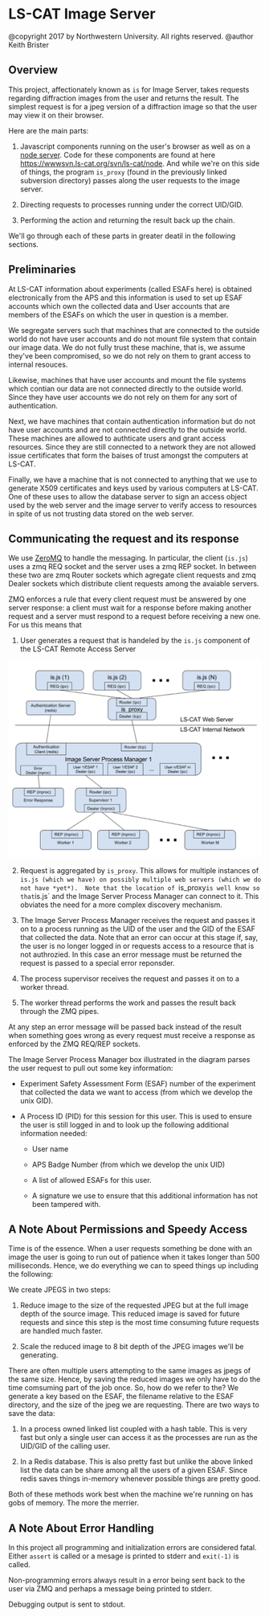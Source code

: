 LS-CAT Image Server
===================

@copyright 2017 by Northwestern University.  All rights reserved.
@author Keith Brister

Overview
--------

This project, affectionately known as `is` for Image Server, takes
requests regarding diffraction images from the user and returns the
result.  The simplest request is for a jpeg version of a diffraction
image so that the user may view it on their browser.

Here are the main parts:

1. Javascript components running on the user's browser as well as on a
   [node server](https://nodejs.org).  Code for these components are
   found at here https://wwwsvn.ls-cat.org/svn/ls-cat/node.  And while
   we're on this side of things, the program `is_proxy` (found in the
   previously linked subversion directory) passes along the user
   requests to the image server.

1. Directing requests to processes running under the correct UID/GID.

1. Performing the action and returning the result back up the chain.


We'll go through each of these parts in greater deatil in the
following sections.


Preliminaries
-------------

At LS-CAT information about experiments (called ESAFs here) is
obtained electronically from the APS and this information is used to
set up ESAF accounts which own the collected data and User accounts
that are members of the ESAFs on which the user in question is a
member.

We segregate servers such that machines that are connected to the
outside world do not have user accounts and do not mount file system
that contain our image data.  We do not fully trust these machine,
that is, we assume they've been compromised, so we do not rely on them
to grant access to internal resouces.

Likewise, machines that have user accounts and mount the file systems
which contian our data are not connected directly to the outside
world.  Since they have user accounts we do not rely on them for any
sort of authentication.

Next, we have machines that contain authentication information but do
not have user accounts and are not connected directly to the outside
world.  These machines are allowed to authticate users and grant
access resources.  Since they are still connected to a network they
are not allowed issue certificates that form the baises of trust
amongst the computers at LS-CAT.

Finally, we have a machine that is not connected to anything that we
use to generate X509 certificates and keys used by various computers
at LS-CAT.  One of these uses to allow the database server to sign an
access object used by the web server and the image server to verify
access to resources in spite of us not trusting data stored on the web
server.


Communicating the request and its response
------------------------------------------

We use [ZeroMQ](http://zeromq.org) to handle the messaging.  In
particular, the client (`is.js`) uses a zmq REQ socket and the server
uses a zmq REP socket.  In between these two are zmq Router sockets
which agregate client requests and zmq Dealer sockets which
distribute client requests among the avaiable servers.

ZMQ enforces a rule that every client request must be answered by one
server response: a client must wait for a response before making
another request and a server must respond to a request before
receiving a new one.  For us this means that

1. User generates a request that is handeled by the `is.js` component
   of the LS-CAT Remote Access Server

![Image Server Data Flow](isOverview.png)
<!--@image latex isOverview.eps "Image Server Data Flow"-->

2. Request is aggregated by `is_proxy`.  This allows for multiple
   instances of `is.js (which we have) on possibly multiple web
   servers (which we do not have *yet*).  Note that the location of
   `is_proxy` is well know so that `is.js` and the Image Server
   Process Manager can connect to it.  This obviates the need for a
   more complex discovery mechanism.

1. The Image Server Process Manager receives the request and passes it
   on to a process running as the UID of the user and the GID of the
   ESAF that collected the data.  Note that an error can occur at this
   stage if, say, the user is no longer logged in or requests access
   to a resource that is not authrozied.  In this case an error
   message must be returned the request is passed to a special error
   reponsder.

1. The process supervisor receives the request and passes it on to a
   worker thread.

1. The worker thread performs the work and passes the result back
   through the ZMQ pipes.

At any step an error message will be passed back instead of the result
when something goes wrong as every request must receive a response as
enforced by the ZMQ REQ/REP sockets.

The Image Server Process Manager box illustrated in the diagram parses
the user request to pull out some key information:

 - Experiment Safety Assessment Form (ESAF) number of the experiment
   that collected the data we want to access (from which we develop
   the unix GID).

 - A Process ID (PID) for this session for this user.  This is used to
   ensure the user is still logged in and to look up the following
   additional information needed:

    + User name

    + APS Badge Number (from which we develop the unix UID)

    + A list of allowed ESAFs for this user.

    + A signature we use to ensure that this additional
      information has not been tampered with.

A Note About Permissions and Speedy Access
------------------------------------------

Time is of the essence.  When a user requests something be done with
an image the user is going to run out of patience when it takes longer
than 500 milliseconds.  Hence, we do everything we can to speed things
up including the following:

We create JPEGS in two steps:

 1. Reduce image to the size of the requested JPEG but at the full
    image depth of the source image.  This reduced image is saved for
    future requests and since this step is the most time consuming
    future requests are handled much faster.

 1. Scale the reduced image to 8 bit depth of the JPEG images we'll be
    generating.

There are often multiple users attempting to the same images as jpegs
of the same size.  Hence, by saving the reduced images we only have to
do the time comsuming part of the job once.  So, how do we refer to
the?  We generate a key based on the ESAF, the filename relative to
the ESAF directory, and the size of the jpeg we are requesting.  There
are two ways to save the data:

 1. In a process owned linked list coupled with a hash table.  This is
    very fast but only a single user can access it as the processes
    are run as the UID/GID of the calling user.

 1. In a Redis database.  This is also pretty fast but unlike the
    above linked list the data can be share among all the users of a
    given ESAF.  Since redis saves things in-memory whenever possible
    things are pretty good.

Both of these methods work best when the machine we're running on has
gobs of memory.  The more the merrier.


A Note About Error Handling
---------------------------

In this project all programming and initialization errors are
considered fatal.  Either `assert` is called or a mesage is printed
to stderr and `exit(-1)` is called.

Non-programming errors always result in a error being sent back to the
user via ZMQ and perhaps a message being printed to stderr.

Debugging output is sent to stdout.

